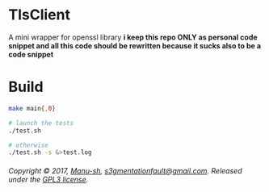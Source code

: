 # TlsClient
A mini wrapper for openssl library
**i keep this repo ONLY as personal code snippet and all this code should be rewritten because it sucks also to be a code snippet**

# Build
```bash
make main{,0}

# launch the tests
./test.sh

# otherwise
./test.sh -s &>test.log
```
###### Copyright © 2017, [Manu-sh](https://github.com/Manu-sh), s3gmentationfault@gmail.com. Released under the [GPL3 license](LICENSE).
